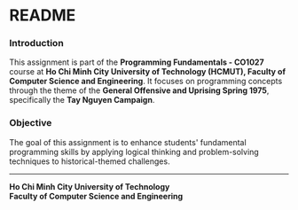 # README
### Introduction
This assignment is part of the **Programming Fundamentals - CO1027** course at **Ho Chi Minh City University of Technology (HCMUT), Faculty of Computer Science and Engineering**. It focuses on programming concepts through the theme of the **General Offensive and Uprising Spring 1975**, specifically the **Tay Nguyen Campaign**.

### Objective
The goal of this assignment is to enhance students' fundamental programming skills by applying logical thinking and problem-solving techniques to historical-themed challenges.

---
**Ho Chi Minh City University of Technology**  
**Faculty of Computer Science and Engineering**  

